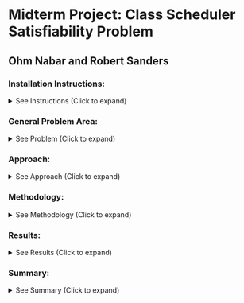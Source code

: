 # Midterm Project: Class Scheduler Satisfiability Problem
## Ohm Nabar and Robert Sanders
### Installation Instructions:
<details>
  <summary>See Instructions (Click to expand)</summary>
  
  <br>To install the sat solver library, you must use a unix based system.  
  Then run the command "pip3 install python-sat".  This should enable the sat solver library to 
  work correctly.  For more help see https://pysathq.github.io/installation.html
  
  <br>To install testing library, in directory, use > "python3 -m pip install pytest"
</details>

### General Problem Area:
<details>
  <summary>See Problem (Click to expand)</summary>
  
  <br>
</details>

### Approach:
<details>
  <summary>See Approach (Click to expand)</summary>
  
  <br>
</details>

### Methodology:
<details>
  <summary>See Methodology (Click to expand)</summary>
  
  <br>
</details>

### Results:
<details>
  <summary>See Results (Click to expand)</summary>
  
<br>It was really interesting to analyze the output of our Class Scheduler along 
different constraints, and combinations of classes.  We set out a goal to 
find an available schedule when provided with a dataset of classes.  We
successfully completed our goal, as will be demonstrated here.  The sat solver
finds a valid schedule based on the users desired sections, subjects, classes,
timeframe, and nupath constraints. Here we'll walk through some 
examples of the class scheduler to see the behavior it follows.
 
- ![](images/add%20class%20constraint.PNG)

    - In this example we add a full schedule of classes, choosing sections
with different starting times, and of different classes, and as we see
The full schedule is satisfiable.  Then we add 1 more class (ECON
1116), which shouldn't work because we can only take 4 classes, and as
we see the Class Scheduler returns that it is unsatisfiable! 
 
- ![](images/section%20constraint%20unsatisfiable.PNG)

    - This example, adds the first section which is at 7:00, and then adds the 6th section which is also
at 7:00.  This is a contradiction, as we cannot take two classes at the same time, and appropriately so
the Class Scheduler informs the user that this combination of classes is unsatisfiable

- ![](images/subject%20constraint%20unsatisfiable.PNG)

    - This example evaluates adding in constraints for each subject.  The Scheduler finds a minimum
     satisfiable section to fit from that subject.  As we see trying to add in a 5th subject would
     not work as you can't take 5 classes.

- ![](images/add_nupath_constraint.PNG)

    - This example adds various nu path constraints, with the scheduler choosing the minimum possible class 
to create a satisfiable schedule.  Here adding a 5th nupath constraint causes an error, as a student
can't take 5 classes.

- ![](images/unsatisfiable%20time%20constraint.PNG)

    - In this example we evalutate time constraints, as this student wants to only take classes between 10:00 
and 16:00.  We try selecting section number 1 for them, which is a 7:00 class, and doesn't fit in their 
time constraints.  Therefore this schedule is unsatisfiable.

- ![](images/time%20with%20class%20constraint.PNG)

    - In this example we evaluate a full schedule of a student with strict time constraints.  The desired
schedule times are from 10:00 to 16:00.  We add the sections 8 and 13.  Then we want to take two more
classes, so we choose those class constraints.  The scheduler chooses sections so as to not interfere
with the prior sections 8 and 13.

- ![](images/subject%20constraint%20in%20limited%20time.PNG)

    - In this schedule, we set the same time constraints of 10:00 to 16:00, and add 3 exact class constraints.
We then add Philosophy as a subject to find a section of philosophy to fit within those time constraints
and it successfully chooses a generic philosophy class this student could fit into their schedule.

- ![](images/no%20time%20satisfiability.PNG)

    - In this schedule, we show how a schedule with only 3 hours of time constraints is unsatisfiable when 
choosing 4 classes, as we couldn't choose 4 sections without time overlap.

<br>The class scheduler can be generalized really well.  We could feed in a real schedule, such as
 Northeastern's Spring 2021 schedule, to find a satisfiable schedule of sections we could take, based
 on which classes we need, which time constraints we have, or even which subject we might need another
  class in.
  
<br>There are some lingering constraints I would have liked to consider.  To be more helpeful for
upper class students, we could add a way to exclude certain classes from being selected when adding
in a subject constraint.  We wouldn't want the Scheduler to tell a student to take a CS class they've
already taken, so it would be useful for the sat solver to consider already taken classes.

</details>

### Summary:
<details>
  <summary>See Summary (Click to expand)</summary>
  
  <br>
</details>
